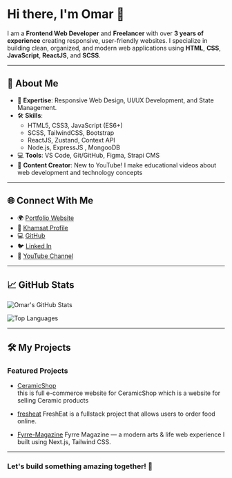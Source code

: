 # Hi there, I'm Omar 👋

I am a **Frontend Web Developer** and **Freelancer** with over **3 years of experience** creating responsive, user-friendly websites. I specialize in building clean, organized, and modern web applications using **HTML**, **CSS**, **JavaScript**, **ReactJS**, and **SCSS**.

---

## 🚀 About Me
- 🎯 **Expertise**: Responsive Web Design, UI/UX Development, and State Management.
- 🛠️ **Skills**: 
  - HTML5, CSS3, JavaScript (ES6+)
  - SCSS, TailwindCSS, Bootstrap
  - ReactJS, Zustand, Context API
  - Node.js, ExpressJS , MongooDB
- 💻 **Tools**: VS Code, Git/GitHub, Figma, Strapi CMS
- 📝 **Content Creator**: New to YouTube! I make educational videos about web development and technology concepts

---

## 🌐 Connect With Me
- 🌍 [Portfolio Website](https://omergehad405.github.io/portfolio0.2/)
- 💼 [Khamsat Profile](https://khamsat.com/user/omer_gehad)
- 💻 [GitHub](https://github.com/omergehad405)
- 🐦 [Linked In](https://www.linkedin.com/in/omar-gehad-214302291/)
- 🎥 [YouTube Channel](https://youtube.com/@omargehad593?si=EjLjxar_amwxsx7W)

---

## 📈 GitHub Stats

![Omar's GitHub Stats](https://github-readme-stats.vercel.app/api?username=omergehad405&show_icons=true&theme=radical)

![Top Languages](https://github-readme-stats.vercel.app/api/top-langs/?username=omergehad405&layout=compact&theme=radical)

---

## 🛠️ My Projects
### Featured Projects
- [CeramicShop](https://omergehad405.github.io/CeramicShop/)  
  this is full e-commerce website for CeramicShop which is a website for selling Ceramic products

- [fresheat](https://fresh-heat.vercel.app/)
 FreshEat is a fullstack project that allows users to order food online.

- [Fyrre-Magazine](https://fyrre-magazine-nine.vercel.app/)
 Fyrre Magazine — a modern arts & life web experience I built using Next.js, Tailwind CSS.

--- 

### Let's build something amazing together! 🚀
